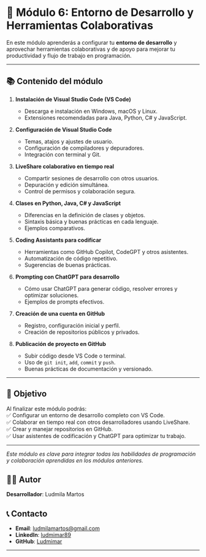 # 📘 Módulo 6: Entorno de Desarrollo y Herramientas Colaborativas

En este módulo aprenderás a configurar tu **entorno de desarrollo** y aprovechar herramientas colaborativas y de apoyo para mejorar tu productividad y flujo de trabajo en programación.

---

## 📚 Contenido del módulo

1. **Instalación de Visual Studio Code (VS Code)**  
   - Descarga e instalación en Windows, macOS y Linux.  
   - Extensiones recomendadas para Java, Python, C# y JavaScript.

2. **Configuración de Visual Studio Code**  
   - Temas, atajos y ajustes de usuario.  
   - Configuración de compiladores y depuradores.  
   - Integración con terminal y Git.

3. **LiveShare colaborativo en tiempo real**  
   - Compartir sesiones de desarrollo con otros usuarios.  
   - Depuración y edición simultánea.  
   - Control de permisos y colaboración segura.

4. **Clases en Python, Java, C# y JavaScript**  
   - Diferencias en la definición de clases y objetos.  
   - Sintaxis básica y buenas prácticas en cada lenguaje.  
   - Ejemplos comparativos.

5. **Coding Assistants para codificar**  
   - Herramientas como GitHub Copilot, CodeGPT y otros asistentes.  
   - Automatización de código repetitivo.  
   - Sugerencias de buenas prácticas.

6. **Prompting con ChatGPT para desarrollo**  
   - Cómo usar ChatGPT para generar código, resolver errores y optimizar soluciones.  
   - Ejemplos de prompts efectivos.

7. **Creación de una cuenta en GitHub**  
   - Registro, configuración inicial y perfil.  
   - Creación de repositorios públicos y privados.  

8. **Publicación de proyecto en GitHub**  
   - Subir código desde VS Code o terminal.  
   - Uso de `git init`, `add`, `commit` y `push`.  
   - Buenas prácticas de documentación y versionado.

---

## 🎯 Objetivo
Al finalizar este módulo podrás:  
✅ Configurar un entorno de desarrollo completo con VS Code.  
✅ Colaborar en tiempo real con otros desarrolladores usando LiveShare.  
✅ Crear y manejar repositorios en GitHub.  
✅ Usar asistentes de codificación y ChatGPT para optimizar tu trabajo.  

---

*Este módulo es clave para integrar todas las habilidades de programación y colaboración aprendidas en los módulos anteriores.*

## 👨‍💻 Autor

**Desarrollador**: Ludmila Martos  

## 📞 Contacto

- **Email**: [ludmilamartos@gmail.com](mailto:ludmilamartos@gmail.com)
- **LinkedIn**: [ludmimar89](https://www.linkedin.com/in/ludmimar89/)
- **GitHub**: [Ludmimar](https://github.com/Ludmimar)

---


